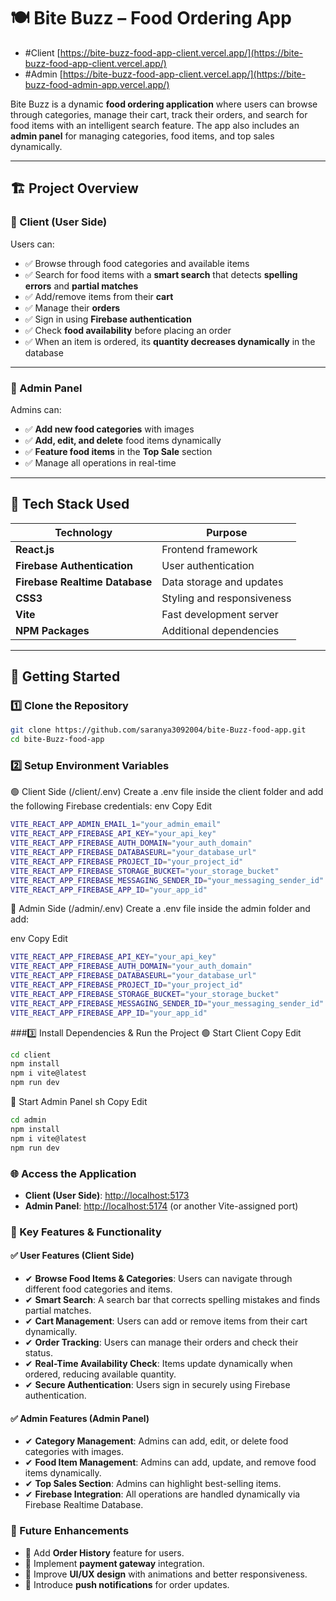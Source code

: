 # 🍽️ Bite Buzz – Food Ordering App 
- #Client [https://bite-buzz-food-app-client.vercel.app/](https://bite-buzz-food-app-client.vercel.app/)  
- #Admin  [https://bite-buzz-food-app-client.vercel.app/](https://bite-buzz-food-admin-app.vercel.app/)

Bite Buzz is a dynamic **food ordering application** where users can browse through categories, manage their cart, track their orders, and search for food items with an intelligent search feature. The app also includes an **admin panel** for managing categories, food items, and top sales dynamically.  

---

## 🏗️ Project Overview  

### 🔹 Client (User Side)  

Users can:  
- ✅ Browse through food categories and available items  
- ✅ Search for food items with a **smart search** that detects **spelling errors** and **partial matches**  
- ✅ Add/remove items from their **cart**  
- ✅ Manage their **orders**  
- ✅ Sign in using **Firebase authentication**  
- ✅ Check **food availability** before placing an order  
- ✅ When an item is ordered, its **quantity decreases dynamically** in the database  

---

### 🔹 Admin Panel  

Admins can:  
- ✅ **Add new food categories** with images  
- ✅ **Add, edit, and delete** food items dynamically  
- ✅ **Feature food items** in the **Top Sale** section  
- ✅ Manage all operations in real-time  

---

## 🔧 Tech Stack Used  

| **Technology** | **Purpose** |
|---------------|------------|
| **React.js** | Frontend framework |
| **Firebase Authentication** | User authentication |
| **Firebase Realtime Database** | Data storage and updates |
| **CSS3** | Styling and responsiveness |
| **Vite** | Fast development server |
| **NPM Packages** | Additional dependencies |

---

## 🚀 Getting Started  

### 1️⃣ Clone the Repository  
```sh
git clone https://github.com/saranya3092004/bite-Buzz-food-app.git
cd bite-Buzz-food-app
```

### 2️⃣ Setup Environment Variables
🟢 Client Side (/client/.env)
Create a .env file inside the client folder and add the following Firebase credentials:
env
Copy
Edit
```sh
VITE_REACT_APP_ADMIN_EMAIL_1="your_admin_email"
VITE_REACT_APP_FIREBASE_API_KEY="your_api_key"
VITE_REACT_APP_FIREBASE_AUTH_DOMAIN="your_auth_domain"
VITE_REACT_APP_FIREBASE_DATABASEURL="your_database_url"
VITE_REACT_APP_FIREBASE_PROJECT_ID="your_project_id"
VITE_REACT_APP_FIREBASE_STORAGE_BUCKET="your_storage_bucket"
VITE_REACT_APP_FIREBASE_MESSAGING_SENDER_ID="your_messaging_sender_id"
VITE_REACT_APP_FIREBASE_APP_ID="your_app_id"
```
🔵 Admin Side (/admin/.env)
Create a .env file inside the admin folder and add:

env
Copy
Edit
```sh
VITE_REACT_APP_FIREBASE_API_KEY="your_api_key"
VITE_REACT_APP_FIREBASE_AUTH_DOMAIN="your_auth_domain"
VITE_REACT_APP_FIREBASE_DATABASEURL="your_database_url"
VITE_REACT_APP_FIREBASE_PROJECT_ID="your_project_id"
VITE_REACT_APP_FIREBASE_STORAGE_BUCKET="your_storage_bucket"
VITE_REACT_APP_FIREBASE_MESSAGING_SENDER_ID="your_messaging_sender_id"
VITE_REACT_APP_FIREBASE_APP_ID="your_app_id"
```
###3️⃣ Install Dependencies & Run the Project
🟢 Start Client
Copy
Edit
```sh
cd client
npm install
npm i vite@latest
npm run dev
```
🔵 Start Admin Panel
sh
Copy
Edit
```sh
cd admin
npm install
npm i vite@latest
npm run dev
```

### 🌐 Access the Application

- **Client (User Side)**: [http://localhost:5173](http://localhost:5173)  
- **Admin Panel**: [http://localhost:5174](http://localhost:5174) (or another Vite-assigned port)

### 📌 Key Features & Functionality

#### ✅ User Features (Client Side)
- ✔ **Browse Food Items & Categories**: Users can navigate through different food categories and items.
- ✔ **Smart Search**: A search bar that corrects spelling mistakes and finds partial matches.
- ✔ **Cart Management**: Users can add or remove items from their cart dynamically.
- ✔ **Order Tracking**: Users can manage their orders and check their status.
- ✔ **Real-Time Availability Check**: Items update dynamically when ordered, reducing available quantity.
- ✔ **Secure Authentication**: Users sign in securely using Firebase authentication.

#### ✅ Admin Features (Admin Panel)
- ✔ **Category Management**: Admins can add, edit, or delete food categories with images.
- ✔ **Food Item Management**: Admins can add, update, and remove food items dynamically.
- ✔ **Top Sales Section**: Admins can highlight best-selling items.
- ✔ **Firebase Integration**: All operations are handled dynamically via Firebase Realtime Database.

### 🎯 Future Enhancements
- 🔹 Add **Order History** feature for users.
- 🔹 Implement **payment gateway** integration.
- 🔹 Improve **UI/UX design** with animations and better responsiveness.
- 🔹 Introduce **push notifications** for order updates.






